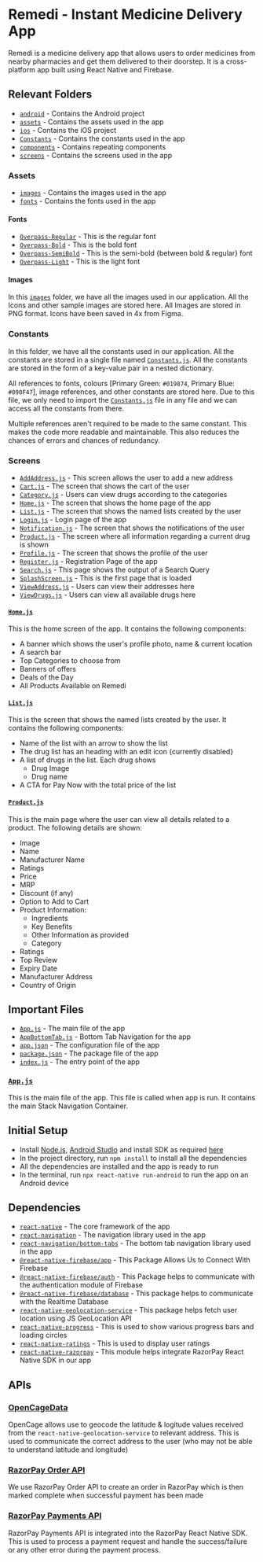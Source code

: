 # Remedi - Instant Medicine Delivery App

Remedi is a medicine delivery app that allows users to order medicines from nearby pharmacies and get them delivered to their doorstep. It is a cross-platform app built using React Native and Firebase.

## Relevant Folders

- [`android`](/android/) - Contains the Android project
- [`assets`](/assets/) - Contains the assets used in the app
- [`ios`](/ios/) - Contains the iOS project
- [`Constants`](/Constants/) - Contains the constants used in the app
- [`components`](/components/) - Contains repeating components
- [`screens`](/screens/) - Contains the screens used in the app

### Assets

- [`images`](/assets/images/) - Contains the images used in the app
- [`fonts`](/assets/fonts/) - Contains the fonts used in the app

#### Fonts

- [`Overpass-Regular`](/assets/fonts/Overpass-Regular.ttf) - This is the regular font
- [`Overpass-Bold`](/assets/fonts/Overpass-Bold.ttf) - This is the bold font
- [`Overpass-SemiBold`](/assets/fonts/Overpass-SemiBold.ttf) - This is the semi-bold {between bold & regular} font
- [`Overpass-Light`](/assets/fonts/Overpass-Light.ttf) - This is the light font

#### Images

In this [`images`](/assets/images/) folder, we have all the images used in our application. All the Icons and other sample images are stored here. All Images are stored in PNG format. Icons have been saved in 4x from Figma.

### Constants

In this folder, we have all the constants used in our application. All the constants are stored in a single file named [`Constants.js`](/Constants//Constants.js). All the constants are stored in the form of a key-value pair in a nested dictionary.

All references to fonts, colours [Primary Green: `#019874`, Primary Blue: `#090F47`], image references, and other constants are stored here.
Due to this file, we only need to import the [`Constants.js`](/Constants//Constants.js) file in any file and we can access all the constants from there.

Multiple references aren't required to be made to the same constant. This makes the code more readable and maintainable. This also reduces the chances of errors and chances of redundancy.

### Screens

- [`AddAddress.js`](/screens/AddAddress.js) - This screen allows the user to add a new address
- [`Cart.js`](/screens/Cart.js) - The screen that shows the cart of the user
- [`Category.js`](/screens/Category.js) - Users can view drugs according to the categories
- [`Home.js`](screens/Home.js) - The screen that shows the home page of the app
- [`List.js`](screens/List.js) - The screen that shows the named lists created by the user
- [`Login.js`](/screens/Login.js) - Login page of the app
- [`Notification.js`](screens/Notification.js) - The screen that shows the notifications of the user
- [`Product.js`](/screens/Product.js) - The screen where all information regarding a current drug is shown
- [`Profile.js`](screens/Profile.js) - The screen that shows the profile of the user
- [`Register.js`](/screens/Register.js) - Registration Page of the app
- [`Search.js`](/screens/Search.js) - This page shows the output of a Search Query
- [`SplashScreen.js`](/screens/SplashScreen.js) - This is the first page that is loaded
- [`ViewAddress.js`](/screens//ViewAddress.js) - Users can view their addresses here
- [`ViewDrugs.js`](/screens/ViewDrugs.js) - Users can view all available drugs here

#### [`Home.js`](/screens//Home.js)

This is the home screen of the app. It contains the following components:

- A banner which shows the user's profile photo, name & current location
- A search bar
- Top Categories to choose from
- Banners of offers
- Deals of the Day
- All Products Available on Remedi

#### [`List.js`](/screens//List.js)

This is the screen that shows the named lists created by the user. It contains the following components:

- Name of the list with an arrow to show the list
- The drug list has an heading with an edit icon {currently disabled}
- A list of drugs in the list. Each drug shows
  - Drug Image
  - Drug name
- A CTA for Pay Now with the total price of the list

#### [`Product.js`](/screens//Product.js)

This is the main page where the user can view all details related to a product. The following details are shown:

- Image
- Name
- Manufacturer Name
- Ratings
- Price
- MRP
- Discount (if any)
- Option to Add to Cart
- Product Information:
  - Ingredients
  - Key Benefits
  - Other Information as provided
  - Category
- Ratings
- Top Review
- Expiry Date
- Manufacturer Address
- Country of Origin

## Important Files

- [`App.js`](/App.js) - The main file of the app
- [`AppBottomTab.js`](/AppBottomTab.js) - Bottom Tab Navigation for the app
- [`app.json`](/app.json) - The configuration file of the app
- [`package.json`](/package.json) - The package file of the app
- [`index.js`](/index.js) - The entry point of the app

### [`App.js`](/App.js)

This is the main file of the app. This file is called when app is run. It contains the main Stack Navigation Container.

## Initial Setup

- Install [Node.js](https://nodejs.org/en/download), [Android Studio](https://developer.android.com/studio) and install SDK as required [here](https://reactnative.dev/docs/environment-setup?guide=native)
- In the project directory, run `npm install` to install all the dependencies
- All the dependencies are installed and the app is ready to run
- In the terminal, run `npx react-native run-android` to run the app on an Android device

## Dependencies

- [`react-native`](https://www.npmjs.com/package/react-native) - The core framework of the app
- [`react-navigation`](https://reactnavigation.org/docs/getting-started/) - The navigation library used in the app
- [`react-navigation/bottom-tabs`](https://reactnavigation.org/docs/bottom-tab-navigator/) - The bottom tab navigation library used in the app
- [`@react-native-firebase/app`](https://rnfirebase.io/) - This Package Allows Us to Connect With Firebase
- [`@react-native-firebase/auth`](https://rnfirebase.io/auth/usage) - This Package helps to communicate with the authentication module of Firebase
- [`@react-native-firebase/database`](https://rnfirebase.io/database/usage) - This package helps to communicate with the Realtime Database
- [`react-native-geolocation-service`](https://www.npmjs.com/package/react-native-geolocation-service) - This package helps fetch user location using JS GeoLocation API
- [`react-native-progress`](https://www.npmjs.com/package/react-native-progress) - This is used to show various progress bars and loading circles
- [`react-native-ratings`](https://www.npmjs.com/package/react-native-ratings) - This is used to display user ratings
- [`react-native-razorpay`](https://www.npmjs.com/package/react-native-razorpay) - This module helps integrate RazorPay React Native SDK in our app

## APIs

### [OpenCageData](https://opencagedata.com/dashboard#geocoding)

OpenCage allows use to geocode the latitude & logitude values received from the `react-native-geolocation-service` to relevant address.
This is used to communicate the correct address to the user (who may not be able to understand latitude and longitude)

### [RazorPay Order API](https://razorpay.com/docs/api/orders/#orders-api)

We use RazorPay Order API to create an order in RazorPay which is then marked complete when successful payment has been made

### [RazorPay Payments API](https://razorpay.com/docs/api/payments#payments-api)

RazorPay Payments API is integrated into the RazorPay React Native SDK. This is used to process a payment request and handle the success/failure or any other error during the payment process.
